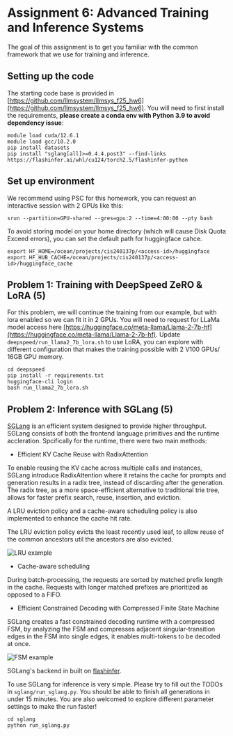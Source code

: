 # Assignment 6: Advanced Training and Inference Systems

The goal of this assignment is to get you familiar with the common framework that we use for training and inference.

## Setting up the code

The starting code base is provided in [https://github.com/llmsystem/llmsys_f25_hw6](https://github.com/llmsystem/llmsys_f25_hw6). You will need to
first install the requirements, **please create a conda env with Python 3.9 to avoid dependency issue**:

``` {.Bash bgcolor="LightGray"}
module load cuda/12.6.1
module load gcc/10.2.0
pip install datasets
pip install "sglang[all]>=0.4.4.post3" --find-links https://flashinfer.ai/whl/cu124/torch2.5/flashinfer-python
```

## Set up environment
We recommend using PSC for this homework, you can request an interactive session with 2 GPUs like this:
``` {.Bash bgcolor="LightGray"}
srun --partition=GPU-shared --gres=gpu:2 --time=4:00:00 --pty bash
```
To avoid storing model on your home directory (which will cause Disk Quota Exceed errors), you can set the default path for huggingface cahce.
``` {.Bash bgcolor="LightGray"}
export HF_HOME=/ocean/projects/cis240137p/<access-id>/huggingface
export HF_HUB_CACHE=/ocean/projects/cis240137p/<access-id>/huggingface_cache
```

## Problem 1: Training with DeepSpeed ZeRO & LoRA (5)
For this problem, we will continue the training from our example, but with lora enabled so we can fit it in 2 GPUs. 
You will need to request for LLaMa model access here [https://huggingface.co/meta-llama/Llama-2-7b-hf](https://huggingface.co/meta-llama/Llama-2-7b-hf).
Update `deepspeed/run_llama2_7b_lora.sh` to use LoRA, you can explore with different configuration that makes the training possible with 2 V100 GPUs/ 16GB GPU memory.

```{.Bash bgcolor="LightGray"}
cd deepspeed
pip install -r requirements.txt
huggingface-cli login
bash run_llama2_7b_lora.sh
```

## Problem 2: Inference with SGLang (5)
[SGLang](https://arxiv.org/abs/2312.07104) is an efficient system designed to provide higher throughput. SGLang consists of both the frontend language primitives and the runtime accleration. Spcifically for the runtime, there were two main methods:

* Efficient KV Cache Reuse with RadixAttention

To enable reusing the KV cache across multiple calls and instances, SGLang introduce RadixAttention where it retains the cache for prompts and generation results in a radix tree, instead of discarding after the generation. The radix tree, as a more space-efficient alternative to traditional trie tree, allows for faster prefix search, reuse, insertion, and eviction.

A LRU eviction policy and a cache-aware scheduling policy is also implemented to enhance the cache hit rate.

The LRU eviction policy evicts the least recently used leaf, to allow reuse of the common ancestors util the ancestors are also evicted.

![LRU example](hw6/SGLang-LRU-example.png)

* Cache-aware scheduling

During batch-processing, the requests are sorted by matched prefix length in the cache. Requests with longer matched prefixes are prioritized as opposed to a FIFO.

* Efficient Constrained Decoding with Compressed Finite State Machine

SGLang creates a fast constrained decoding runtime with a compressed FSM, by analyzing the FSM and compresses adjacent singular-transition edges in the FSM into single edges, it enables multi-tokens to be decoded at once.

![FSM example](hw6/SGLang-FSM-example.png)

SGLang's backend in built on [flashinfer](https://arxiv.org/abs/2501.01005).

To use SGLang for inference is very simple. Please try to fill out the TODOs in `sglang/run_sglang.py`. You should be able to finish all generations in under 15 minutes. You are also welcomed to explore different parameter settings to make the run faster! 

``` {.Bash bgcolor="LightGray"}
cd sglang
python run_sglang.py
```
